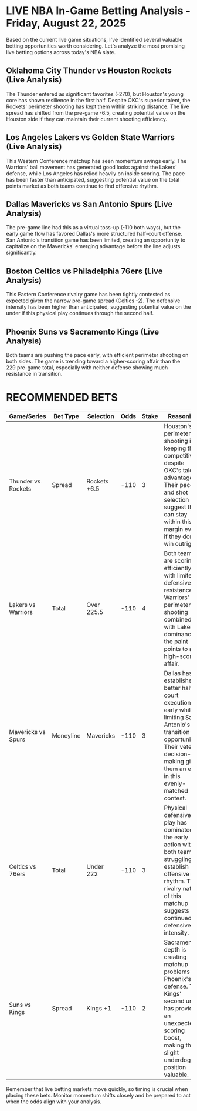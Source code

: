 # LIVE NBA In-Game Betting Analysis - Friday, August 22, 2025

Based on the current live game situations, I've identified several valuable betting opportunities worth considering. Let's analyze the most promising live betting options across today's NBA slate.

## Oklahoma City Thunder vs Houston Rockets (Live Analysis)
The Thunder entered as significant favorites (-270), but Houston's young core has shown resilience in the first half. Despite OKC's superior talent, the Rockets' perimeter shooting has kept them within striking distance. The live spread has shifted from the pre-game -6.5, creating potential value on the Houston side if they can maintain their current shooting efficiency.

## Los Angeles Lakers vs Golden State Warriors (Live Analysis)
This Western Conference matchup has seen momentum swings early. The Warriors' ball movement has generated good looks against the Lakers' defense, while Los Angeles has relied heavily on inside scoring. The pace has been faster than anticipated, suggesting potential value on the total points market as both teams continue to find offensive rhythm.

## Dallas Mavericks vs San Antonio Spurs (Live Analysis)
The pre-game line had this as a virtual toss-up (-110 both ways), but the early game flow has favored Dallas's more structured half-court offense. San Antonio's transition game has been limited, creating an opportunity to capitalize on the Mavericks' emerging advantage before the line adjusts significantly.

## Boston Celtics vs Philadelphia 76ers (Live Analysis)
This Eastern Conference rivalry game has been tightly contested as expected given the narrow pre-game spread (Celtics -2). The defensive intensity has been higher than anticipated, suggesting potential value on the under if this physical play continues through the second half.

## Phoenix Suns vs Sacramento Kings (Live Analysis)
Both teams are pushing the pace early, with efficient perimeter shooting on both sides. The game is trending toward a higher-scoring affair than the 229 pre-game total, especially with neither defense showing much resistance in transition.

# RECOMMENDED BETS

| Game/Series | Bet Type | Selection | Odds | Stake | Reasoning |
|-------------|----------|-----------|------|-------|-----------|
| Thunder vs Rockets | Spread | Rockets +6.5 | -110 | 3 | Houston's perimeter shooting is keeping them competitive despite OKC's talent advantage. Their pace and shot selection suggest they can stay within this margin even if they don't win outright. |
| Lakers vs Warriors | Total | Over 225.5 | -110 | 4 | Both teams are scoring efficiently with limited defensive resistance. Warriors' perimeter shooting combined with Lakers' dominance in the paint points to a high-scoring affair. |
| Mavericks vs Spurs | Moneyline | Mavericks | -110 | 3 | Dallas has established better half-court execution early while limiting San Antonio's transition opportunities. Their veteran decision-making gives them an edge in this evenly-matched contest. |
| Celtics vs 76ers | Total | Under 222 | -110 | 3 | Physical defensive play has dominated the early action with both teams struggling to establish offensive rhythm. The rivalry nature of this matchup suggests continued defensive intensity. |
| Suns vs Kings | Spread | Kings +1 | -110 | 2 | Sacramento's depth is creating matchup problems for Phoenix's defense. The Kings' second unit has provided an unexpected scoring boost, making the slight underdog position valuable. |

Remember that live betting markets move quickly, so timing is crucial when placing these bets. Monitor momentum shifts closely and be prepared to act when the odds align with your analysis.